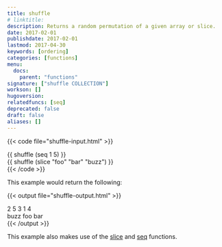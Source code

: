 ```yaml
---
title: shuffle
# linktitle:
description: Returns a random permutation of a given array or slice.
date: 2017-02-01
publishdate: 2017-02-01
lastmod: 2017-04-30
keywords: [ordering]
categories: [functions]
menu:
  docs:
    parent: "functions"
signature: ["shuffle COLLECTION"]
workson: []
hugoversion:
relatedfuncs: [seq]
deprecated: false
draft: false
aliases: []
---
```


{{< code file="shuffle-input.html" >}}
<!-- Shuffled sequence = -->
<div>{{ shuffle (seq 1 5) }}</div>
<!-- Shuffled slice =  -->
<div>{{ shuffle (slice "foo" "bar" "buzz") }}</div>
{{< /code >}}

This example would return the following:

{{< output file="shuffle-output.html" >}}
<!-- Shuffled sequence =  -->
<div>2 5 3 1 4</div>
<!-- Shuffled slice =  -->
<div>buzz foo bar</div>
{{< /output >}}

This example also makes use of the [slice](/functions/slice/) and [seq](/functions/seq/) functions.
